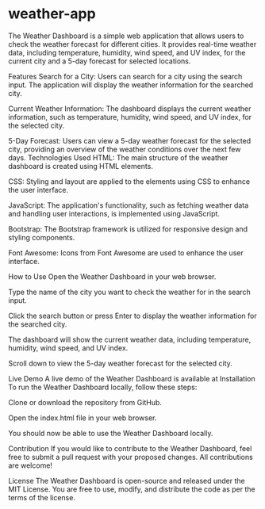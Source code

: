 # weather-app

The Weather Dashboard is a simple web application that allows users to check the weather forecast for different cities. It provides real-time weather data, including temperature, humidity, wind speed, and UV index, for the current city and a 5-day forecast for selected locations.

Features
Search for a City: Users can search for a city using the search input. The application will display the weather information for the searched city.

Current Weather Information: The dashboard displays the current weather information, such as temperature, humidity, wind speed, and UV index, for the selected city.

5-Day Forecast: Users can view a 5-day weather forecast for the selected city, providing an overview of the weather conditions over the next few days.
Technologies Used
HTML: The main structure of the weather dashboard is created using HTML elements.

CSS: Styling and layout are applied to the elements using CSS to enhance the user interface.

JavaScript: The application's functionality, such as fetching weather data and handling user interactions, is implemented using JavaScript.

Bootstrap: The Bootstrap framework is utilized for responsive design and styling components.

Font Awesome: Icons from Font Awesome are used to enhance the user interface.

How to Use
Open the Weather Dashboard in your web browser.

Type the name of the city you want to check the weather for in the search input.

Click the search button or press Enter to display the weather information for the searched city.

The dashboard will show the current weather data, including temperature, humidity, wind speed, and UV index.

Scroll down to view the 5-day weather forecast for the selected city.

Live Demo
A live demo of the Weather Dashboard is available at [
](http://127.0.0.1:5500/weather-app/Assets/index.html)
Installation
To run the Weather Dashboard locally, follow these steps:

Clone or download the repository from GitHub.

Open the index.html file in your web browser.

You should now be able to use the Weather Dashboard locally.

Contribution
If you would like to contribute to the Weather Dashboard, feel free to submit a pull request with your proposed changes. All contributions are welcome!

License
The Weather Dashboard is open-source and released under the MIT License. You are free to use, modify, and distribute the code as per the terms of the license.


